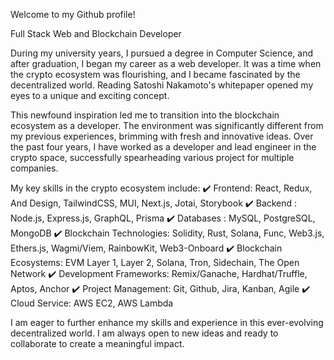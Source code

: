 Welcome to my Github profile! 

Full Stack Web and Blockchain Developer

During my university years, I pursued a degree in Computer Science, and after graduation, I began my career as a web developer. It was a time when the crypto ecosystem was flourishing, and I became fascinated by the decentralized world. Reading Satoshi Nakamoto's whitepaper opened my eyes to a unique and exciting concept.

This newfound inspiration led me to transition into the blockchain ecosystem as a developer. The environment was significantly different from my previous experiences, brimming with fresh and innovative ideas. Over the past four years, I have worked as a developer and lead engineer in the crypto space, successfully spearheading various project for multiple companies.

My key skills in the crypto ecosystem include:
✔️ Frontend: React, Redux, And Design, TailwindCSS, MUI, Next.js, Jotai, Storybook
✔️ Backend : Node.js, Express.js, GraphQL, Prisma
✔️ Databases : MySQL, PostgreSQL, MongoDB
✔️ Blockchain Technologies: Solidity, Rust, Solana, Func, Web3.js, Ethers.js, Wagmi/Viem, RainbowKit, Web3-Onboard
✔️ Blockchain Ecosystems: EVM Layer 1, Layer 2, Solana, Tron, Sidechain, The Open Network
✔️ Development Frameworks: Remix/Ganache, Hardhat/Truffle, Aptos, Anchor
✔️ Project Management: Git, Github, Jira, Kanban, Agile
✔️ Cloud Service: AWS EC2, AWS Lambda

I am eager to further enhance my skills and experience in this ever-evolving decentralized world. I am always open to new ideas and ready to collaborate to create a meaningful impact.
